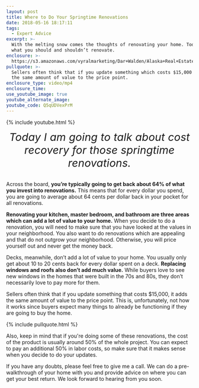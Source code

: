 ```yaml
---
layout: post
title: Where to Do Your Springtime Renovations
date: 2018-05-16 18:17:11
tags:
  - Expert Advice
excerpt: >-
  With the melting snow comes the thoughts of renovating your home. Today I’ll
  what you should and shouldn’t renovate.
enclosure: >-
  https://s3.amazonaws.com/vyralmarketing/Dar+Walden/Alaska+Real+Estate+%257C+Dar+Walden-+renovations.mp4
pullquote: >-
  Sellers often think that if you update something which costs $15,000 it adds
  the same amount of value to the price point.
enclosure_type: video/mp4
enclosure_time:
use_youtube_image: true
youtube_alternate_image:
youtube_code: Q5qUDVexPrM
---
```


{% include youtube.html %}

<center><em><span style="font-size: 1.8rem; letter-spacing: 0.01rem;">Today I am going to talk about cost recovery for those springtime renovations.</span></em></center>

<center>&nbsp;</center>

Across the board, <strong>you&rsquo;re typically going to get back about 64% of what you invest into renovations.</strong> This means that for every dollar you spend, you are going to average about 64 cents per dollar back in your pocket for all renovations.

**Renovating your kitchen, master bedroom, and bathroom are three areas which can add a lot of value to your home.** When you decide to do a renovation, you will need to make sure that you have looked at the values in your neighborhood. You also want to do renovations which are appealing and that do not outgrow your neighborhood. Otherwise, you will price yourself out and never get the money back.

Decks, meanwhile, don’t add a lot of value to your home. You usually only get about 10 to 20 cents back for every dollar spent on a deck. **Replacing windows and roofs also don’t add much value.** While buyers love to see new windows in the homes that were built in the 70s and 80s, they don’t necessarily love to pay more for them.

Sellers often think that if you update something that costs $15,000, it adds the same amount of value to the price point. This is, unfortunately, not how it works since buyers expect many things to already be functioning if they are going to buy the home.

{% include pullquote.html %}

Also, keep in mind that if you're doing some of these renovations, the cost of the product is usually around 50% of the whole project. You can expect to pay an additional 50% in labor costs, so make sure that it makes sense when you decide to do your updates.

If you have any doubts, please feel free to give me a call. We can do a pre-walkthrough of your home with you and provide advice on where you can get your best return. We look forward to hearing from you soon.